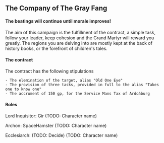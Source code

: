 ## The Company of The Gray Fang

#### The beatings will continue until morale improves!

The aim of this campaign is the fulfillment of the contract, a simple task, follow your leader, keep cohesion and the Grand Martyr will reward you greatly. The regions you are delving into are mostly kept at the back of history books, or the forefront of children's tales. 

#### The contract

The contract has the following stipulations

	- The elemination of the target, alias "Old One Eye"
	- The provision of three tasks, provided in full to the alias "Takes one to know one"
	- The accrument of 150 gp, for the Service Mans Tax of Ardoáburg

#### Roles

Lord Inquisitor: Gir (TODO: Character name)

Archon: SpaceHamster (TODO: Character name)

Ecclesiarch:  (TODO: Decide) (TODO: Character name)
